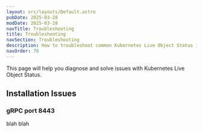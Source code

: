 ```yaml
---
layout: src/layouts/Default.astro
pubDate: 2025-03-28
modDate: 2025-03-28
navTitle: Troubleshooting
title: Troubleshooting
navSection: Troubleshooting
description: How to troubleshoot common Kubernetes Live Object Status issues
navOrder: 70
---
```


This page will help you diagnose and solve issues with Kubernetes Live Object Status.

## Installation Issues

### gRPC port 8443

blah blah